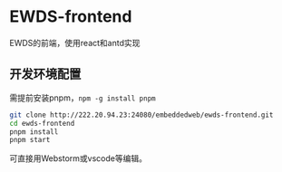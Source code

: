 # EWDS-frontend

EWDS的前端，使用react和antd实现

## 开发环境配置

需提前安装pnpm，`npm -g install pnpm`

```sh
git clone http://222.20.94.23:24080/embeddedweb/ewds-frontend.git
cd ewds-frontend
pnpm install
pnpm start
```
可直接用Webstorm或vscode等编辑。